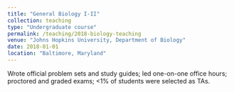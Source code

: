 ```yaml
---
title: "General Biology I-II"
collection: teaching
type: "Undergraduate course"
permalink: /teaching/2018-biology-teaching
venue: "Johns Hopkins University, Department of Biology"
date: 2018-01-01
location: "Baltimore, Maryland"
---
```


Wrote official problem sets and study guides; led one-on-one office hours; proctored and graded exams; <1% of students were selected as TAs.